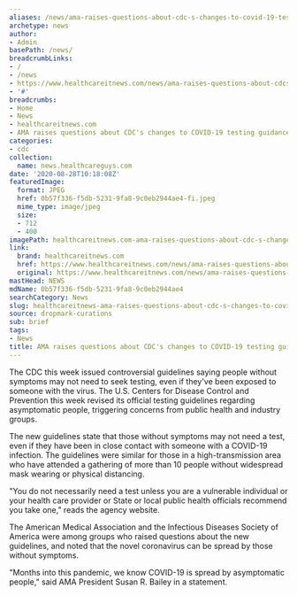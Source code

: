 ```yaml
---
aliases: /news/ama-raises-questions-about-cdc-s-changes-to-covid-19-testing-guidance
archetype: news
author:
- Admin
basePath: /news/
breadcrumbLinks:
- /
- /news
- https://www.healthcareitnews.com/news/ama-raises-questions-about-cdcs-changes-covid-19-testing-guidance
- '#'
breadcrumbs:
- Home
- News
- healthcareitnews.com
- AMA raises questions about CDC's changes to COVID-19 testing guidance
categories:
- cdc
collection:
  name: news.healthcareguys.com
date: '2020-08-28T10:18:08Z'
featuredImage:
  format: JPEG
  href: 0b57f336-f5db-5231-9fa8-9c0eb2944ae4-fi.jpeg
  mime_type: image/jpeg
  size:
  - 712
  - 400
imagePath: healthcareitnews.com-ama-raises-questions-about-cdc-s-changes-to-covid-19-testing-guidance
link:
  brand: healthcareitnews.com
  href: https://www.healthcareitnews.com/news/ama-raises-questions-about-cdcs-changes-covid-19-testing-guidance
  original: https://www.healthcareitnews.com/news/ama-raises-questions-about-cdcs-changes-covid-19-testing-guidance
mastHead: NEWS
mdName: 0b57f336-f5db-5231-9fa8-9c0eb2944ae4
searchCategory: News
slug: healthcareitnews-ama-raises-questions-about-cdc-s-changes-to-covid-19-testing-guidance
source: dropmark-curations
sub: brief
tags:
- News
title: AMA raises questions about CDC's changes to COVID-19 testing guidance
---
```


The CDC this week issued controversial guidelines saying people without symptoms may not need to seek testing, even if they've been exposed to someone with the virus. The U.S. Centers for Disease Control and Prevention this week revised its official testing guidelines regarding asymptomatic people, triggering concerns from public health and industry groups.  

The new guidelines state that those without symptoms may not need a test, even if they have been in close contact with someone with a COVID-19 infection. The guidelines were similar for those in a high-transmission area who have attended a gathering of more than 10 people without widespread mask wearing or physical distancing.

"You do not necessarily need a test unless you are a vulnerable individual or your health care provider or State or local public health officials recommend you take one," reads the agency website.   

The American Medical Association and the Infectious Diseases Society of America were among groups who raised questions about the new guidelines, and noted that the novel coronavirus can be spread by those without symptoms.  

"Months into this pandemic, we know COVID-19 is spread by asymptomatic people," said AMA President Susan R. Bailey in a statement.
